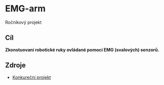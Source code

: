 # EMG-arm
Ročníkový projekt

## Cíl
  **Zkonstuovaní robotické ruky ovládané pomocí EMG (svalových) senzorů.**

## Zdroje
  - [Konkureční projekt](https://static1.squarespace.com/static/5fdf30e82dcd53187f20b7f4/t/5fe09c7ef5f64226567c5b9e/1608555676841/Low+Cost+Prosthetic+Arm+Thesis.pdf)
